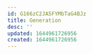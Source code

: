 ```yaml
---
id: G166zC2JA5FYMbTaG4BJz
title: Generation
desc: ''
updated: 1644961726956
created: 1644961726956
---
```


